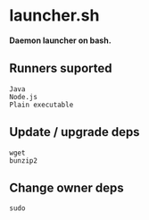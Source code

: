 # launcher.sh
**Daemon launcher on bash.**

## Runners suported
    Java
    Node.js
    Plain executable

## Update / upgrade deps
    wget
    bunzip2
    
## Change owner deps
    sudo
